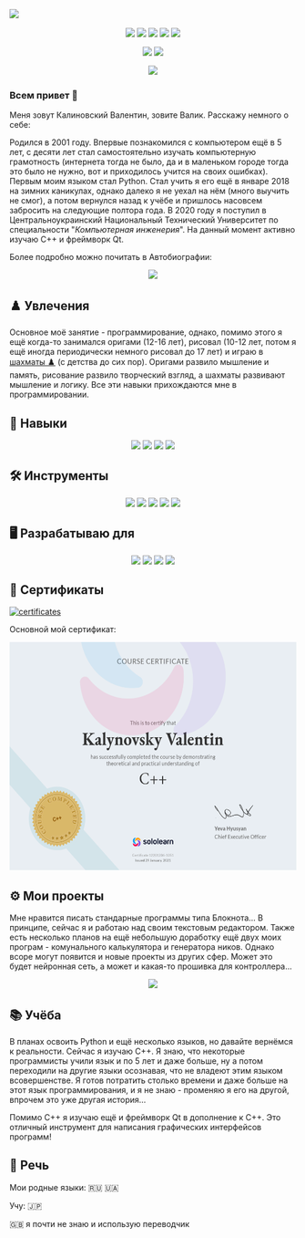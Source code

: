 ![](https://github.com/Nakama3942/Nakama3942/blob/main/assets/wallpaperflare.com_wallpaper1.jpg)

<p align='center'>
    <a href="https://www.sololearn.com/profile/12201206">
        <img height=30 src="https://img.shields.io/badge/-Solo%20Learn-1ABC9C?logo=sololearn&logoColor=white&logoWidth=30&style=for-the-badge"/></a>
    <a href="https://www.codewars.com/users/Nakama3942">
        <img height=30 src="https://img.shields.io/badge/-CodeWars-B1361E?logo=codewars&logoColor=white&logoWidth=30&style=for-the-badge"/></a>
    <a href="https://discord.gg/pWTVBVtbW4">
        <img height=30 src="https://img.shields.io/badge/-Discord-5865F2?logo=discord&logoColor=white&logoWidth=30&style=for-the-badge"/></a>
    <a href="https://t.me/nakama3942">
        <img height=30 src="https://img.shields.io/badge/-Telegram-26A5E4?logo=telegram&logoColor=white&logoWidth=30&style=for-the-badge"/></a>
    <a href="https://twitter.com/Nakama3942">
        <img height=30 src="https://img.shields.io/badge/-Twitter-1DA1F2?logo=twitter&logoColor=white&logoWidth=30&style=for-the-badge"/></a>
</p>
<p align='center'>
    <a href="https://github-readme-stats.vercel.app/api?username=nakama3942&show_icons=true&count_private=true&theme=merko">
        <img height=150 src="https://github-readme-stats.vercel.app/api?username=nakama3942&show_icons=true&count_private=true&theme=merko"/></a>
    <a href="https://github.com/nakama3942/github-readme-stats">
        <img height=150 src="https://github-readme-stats.vercel.app/api/top-langs/?username=nakama3942&layout=compact&theme=merko"/></a>
</p>
<p align='center'>
    <a href="https://wakatime.com/@nakama3942">
        <img height=130 src="https://github-readme-stats.vercel.app/api/wakatime?username=@nakama3942&layout=compact&theme=merko"/></a>
</p>

### Всем привет 👋

Меня зовут Калиновский Валентин, зовите Валик. Расскажу немного о себе:

Родился в 2001 году. Впервые познакомился с компьютером ещё в 5 лет, с десяти лет стал самостоятельно изучать компьютерную грамотность (интернета тогда не было, да и в маленьком городе тогда это было не нужно, вот и приходилось учится на своих ошибках). Первым моим языком стал Python. Стал учить я его ещё в январе 2018 на зимних каникулах, однако далеко я не уехал на нём (много выучить не смог), а потом вернулся назад к учёбе и пришлось насовсем забросить на следующие полтора года. В 2020 году я поступил в Центральноукраинский Национальный Технический Университет по специальности "_Компьютерная инженерия_". На данный момент активно изучаю С++ и фреймворк Qt.

Более подробно можно почитать в Автобиографии:

<p align='center'>
    <a href="https://github.com/Nakama3942/Nakama3942/blob/main/AUTOBIOGRAPHY.md">
        <img height=50 src="https://img.shields.io/badge/-AUTOBIOGRAPHY-gold?&style=for-the-badge"/></a>
</p>

## ♟️ Увлечения

Основное моё занятие - программирование, однако, помимо этого я ещё когда-то занимался оригами (12-16 лет), рисовал (10-12 лет, потом я ещё иногда периодически немного рисовал до 17 лет) и играю в [шахматы ♟️](https://www.chess.com/member/nakama3942) (с детства до сих пор). Оригами развило мышление и память, рисование развило творческий взгляд, а шахматы развивают мышление и логику. Все эти навыки прихождаются мне в программировании.

## 🧠 Навыки

<p align='center'>
    <img height=30 src="https://img.shields.io/badge/-C-A8B9CC?logo=c&logoColor=black&logoWidth=30&style=for-the-badge"/>
    <img height=30 src="https://img.shields.io/badge/-C%2B%2B-00599C?logo=cplusplus&logoColor=white&logoWidth=30&style=for-the-badge"/>
    <img height=30 src="https://img.shields.io/badge/-HTML-E34F26?logo=html5&logoColor=white&logoWidth=30&style=for-the-badge"/>
    <img height=30 src="https://img.shields.io/badge/-Markdown-000000?logo=markdown&logoColor=white&logoWidth=30&style=for-the-badge"/>
</p>

## 🛠️ Инструменты

<p align='center'>
    <img height=30 src="https://img.shields.io/badge/-Atom-66595C?logo=atom&logoColor=white&logoWidth=30&style=for-the-badge"/>
    <img height=30 src="https://img.shields.io/badge/-VS%20Code-007ACC?logo=visualstudiocode&logoColor=white&logoWidth=30&style=for-the-badge"/>
    <img height=30 src="https://img.shields.io/badge/-CLion-000000?logo=clion&logoColor=white&logoWidth=30&style=for-the-badge"/>
    <img height=30 src="https://img.shields.io/badge/-qt-41CD52?logo=qt&logoColor=black&logoWidth=30&style=for-the-badge"/>
<!--    <img height=30 src="https://img.shields.io/badge/-qt-41CD52?logo=qt&logoColor=black&logoWidth=30&style=for-the-badge"/> -->
    <img height=30 src="https://img.shields.io/badge/-LibreOffice-18A303?logo=libreoffice&logoColor=white&logoWidth=30&style=for-the-badge"/>
</p>

## 🖥️ Разрабатываю для

<p align='center'>
    <img height=30 src="https://img.shields.io/badge/-Windows-0078D6?logo=windows&logoColor=white&logoWidth=30&style=for-the-badge"/>
    <img height=30 src="https://img.shields.io/badge/-Linux-FCC624?logo=linux&logoColor=black&logoWidth=30&style=for-the-badge"/>
    <img height=30 src="https://img.shields.io/badge/-KDE-1D99F3?logo=kde&logoColor=white&logoWidth=30&style=for-the-badge"/>
    <img height=30 src="https://img.shields.io/badge/-Bash-4EAA25?logo=gnubash&logoColor=black&logoWidth=30&style=for-the-badge"/>
</p>

## 🧾 Сертификаты

[![certificates](https://img.shields.io/badge/All%20my-certificates-gold)](https://github.com/Nakama3942/Nakama3942/blob/main/CERTIFICATES.md)

Основной мой сертификат:
<p align='center'>
    <img height=400 src="https://github.com/Nakama3942/Nakama3942/blob/main/assets/cert-12201206-1051.png"/>
</p>

## ⚙️ Мои проекты

Мне нравится писать стандарные программы типа Блокнота... В принципе, сейчас я и работаю над своим текстовым редактором. Также есть несколько планов на ещё небольшую доработку ещё двух моих програм - комунального калькулятора и генератора ников. Однако всоре могут появится и новые проекты из других сфер. Может это будет нейронная сеть, а может и какая-то прошивка для контроллера...

<p align='center'>
    <a href="https://github.com/Nakama3942/NotePad">
        <img height=150 src="https://github-readme-stats.vercel.app/api/pin/?username=nakama3942&repo=NotePad&show_owner=true&theme=merko"/></a>
</p>

## 📚 Учёба

В планах освоить Python и ещё несколько языков, но давайте вернёмся к реальности. Сейчас я изучаю С++. Я знаю, что некоторые программисты учили язык и по 5 лет и даже больше, ну а потом переходили на другие языки осознавая, что не владеют этим языком всовершенстве. Я готов потратить столько времени и даже больше на этот язык программирования, и я не знаю - променяю я его на другой, впрочем это уже другая история...

Помимо С++ я изучаю ещё и фреймворк Qt в дополнение к С++. Это отличный инструмент для написания графических интерфейсов программ!

## 👅 Речь

Мои родные языки: 🇷🇺 🇺🇦

Учу: 🇯🇵

🇬🇧 я почти не знаю и использую переводчик

